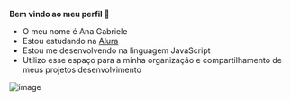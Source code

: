 **Bem vindo ao meu perfil 🧚**

- O meu nome é Ana Gabriele
- Estou estudando na [Alura](https//www.alura.com.br)
- Estou me desenvolvendo na linguagem JavaScript
- Utilizo esse espaço para a minha organização e compartilhamento de meus projetos desenvolvimento

![image](https://github.com/anagabi21/Anagabi21/assets/170519614/5ff6f54a-4f03-48cb-8a73-aeaaa92671fe)

